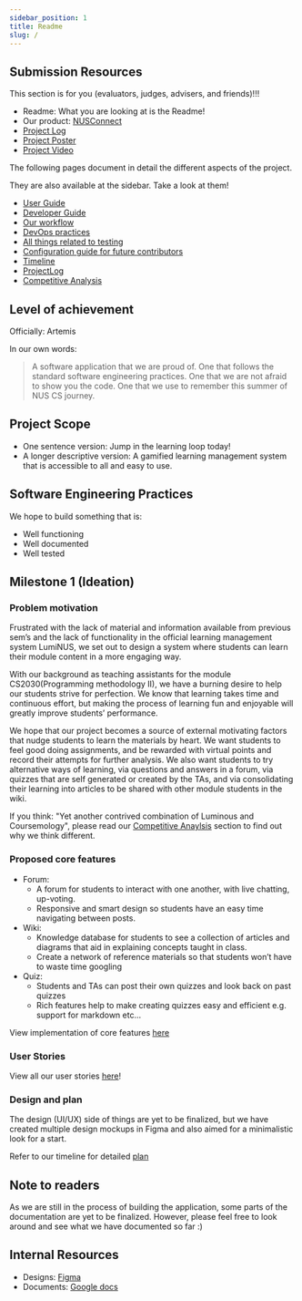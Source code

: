 ```yaml
---
sidebar_position: 1
title: Readme
slug: /
---
```


## **Submission Resources**

This section is for you (evaluators, judges, advisers, and friends)!!!


- Readme: What you are looking at is the Readme!
- Our product: [NUSConnect](https://nus-connect.vercel.app/)
- [Project Log](ProjectLog)
- [Project Poster](https://raw.githubusercontent.com/notawakestudio/NUSConnect/main/public/NotAwake.png)
- [Project Video](https://www.youtube.com/watch?v=jXnn7Yx96TU)

The following pages document in detail the different aspects of the project. 

They are also available at the sidebar. Take a look at them!

- [User Guide](UserGuide)
- [Developer Guide](DeveloperGuide)
- [Our workflow](WorkflowGuide)
- [DevOps practices](DevOpsGuide)
- [All things related to testing](TestingGuide)
- [Configuration guide for future contributors](ConfigurationGuide)
- [Timeline](Timeline)
- [ProjectLog](ProjectLog)
- [Competitive Analysis](CompetitiveAnalysis)

## **Level of achievement**

Officially: Artemis

In our own words:

> A software application that we are proud of. One that follows the standard
> software engineering practices. One that we are not afraid to show you the
> code. One that we use to remember this summer of NUS CS journey.

## **Project Scope**

- One sentence version: Jump in the learning loop today!
- A longer descriptive version: A gamified learning management system that is
  accessible to all and easy to use.

## **Software Engineering Practices**

We hope to build something that is:

- Well functioning
- Well documented
- Well tested

## **Milestone 1 (Ideation)**

### Problem motivation

Frustrated with the lack of material and information available from previous
sem’s and the lack of functionality in the official learning management system
LumiNUS, we set out to design a system where students can learn their module
content in a more engaging way.

With our background as teaching assistants for the module CS2030(Programming
methodology II), we have a burning desire to help our students strive for
perfection. We know that learning takes time and continuous effort, but making
the process of learning fun and enjoyable will greatly improve students’
performance.

We hope that our project becomes a source of external motivating factors that
nudge students to learn the materials by heart. We want students to feel good
doing assignments, and be rewarded with virtual points and record their attempts
for further analysis. We also want students to try alternative ways of learning,
via questions and answers in a forum, via quizzes that are self generated or
created by the TAs, and via consolidating their learning into articles to be
shared with other module students in the wiki.

If you think: "Yet another contrived combination of Luminous and Coursemology",
please read our [Competitive Anaylsis](CompetitiveAnalysis) section to find out
why we think different.

### Proposed core features

- Forum:
  - A forum for students to interact with one another, with live chatting,
    up-voting.
  - Responsive and smart design so students have an easy time navigating between
    posts.
- Wiki:
  - Knowledge database for students to see a collection of articles and diagrams
    that aid in explaining concepts taught in class.
  - Create a network of reference materials so that students won’t have to waste
    time googling
- Quiz:
  - Students and TAs can post their own quizzes and look back on past quizzes
  - Rich features help to make creating quizzes easy and efficient e.g. support
    for markdown etc...

View implementation of core features [here](DeveloperGuide#quiz)

### User Stories

View all our user stories [here](DeveloperGuide#user-stories)!

### Design and plan

The design (UI/UX) side of things are yet to be finalized, but we have created
multiple design mockups in Figma and also aimed for a minimalistic look for a
start.

Refer to our timeline for detailed [plan](Timeline)

## **Note to readers**

As we are still in the process of building the application, some parts of the
documentation are yet to be finalized. However, please feel free to look around
and see what we have documented so far :)

## **Internal Resources**

- Designs:
  [Figma](https://www.figma.com/file/G0ajAThyYnljoAg9M25ahR/Not-Awake-team-library?node-id=0%3A1)
- Documents:
  [Google docs](https://docs.google.com/document/d/1gVK1er13XGxM9K4T8hWutoqQm9WUkyBN_oKn4uAAlRk/edit)

